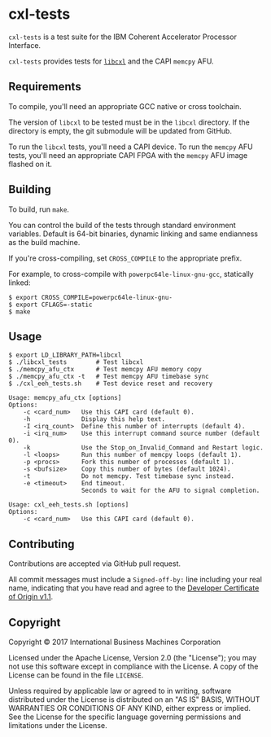 cxl-tests
=========

`cxl-tests` is a test suite for the IBM Coherent Accelerator Processor
Interface.

`cxl-tests` provides tests for [`libcxl`](https://github.com/ibm-capi/libcxl)
and the CAPI `memcpy` AFU.

Requirements
------------

To compile, you'll need an appropriate GCC native or cross toolchain.

The version of `libcxl` to be tested must be in the `libcxl` directory. If the
directory is empty, the git submodule will be updated from GitHub.

To run the `libcxl` tests, you'll need a CAPI device. To run the `memcpy` AFU
tests, you'll need an appropriate CAPI FPGA with the `memcpy` AFU image flashed
on it.

Building
--------

To build, run `make`.

You can control the build of the tests through standard environment variables.
Default is 64-bit binaries, dynamic linking and same endianness as the build
machine.

If you're cross-compiling, set `CROSS_COMPILE` to the appropriate prefix.

For example, to cross-compile with `powerpc64le-linux-gnu-gcc`, statically
linked:

    $ export CROSS_COMPILE=powerpc64le-linux-gnu-
    $ export CFLAGS=-static
	$ make

Usage
-----

    $ export LD_LIBRARY_PATH=libcxl
    $ ./libcxl_tests        # Test libcxl
    $ ./memcpy_afu_ctx      # Test memcpy AFU memory copy
    $ ./memcpy_afu_ctx -t   # Test memcpy AFU timebase sync
    $ ./cxl_eeh_tests.sh    # Test device reset and recovery

    Usage: memcpy_afu_ctx [options]
    Options:
        -c <card_num>   Use this CAPI card (default 0).
        -h              Display this help text.
        -I <irq_count>  Define this number of interrupts (default 4).
        -i <irq_num>    Use this interrupt command source number (default 0).
        -k              Use the Stop_on_Invalid_Command and Restart logic.
        -l <loops>      Run this number of memcpy loops (default 1).
        -p <procs>      Fork this number of processes (default 1).
        -s <bufsize>    Copy this number of bytes (default 1024).
        -t              Do not memcpy. Test timebase sync instead.
        -e <timeout>    End timeout.
                        Seconds to wait for the AFU to signal completion.

    Usage: cxl_eeh_tests.sh [options]
    Options:
        -c <card_num>   Use this CAPI card (default 0).

Contributing
------------

Contributions are accepted via GitHub pull request.

All commit messages must include a `Signed-off-by:` line including your real
name, indicating that you have read and agree to the
[Developer Certificate of Origin v1.1](http://developercertificate.org).

Copyright
---------

Copyright &copy; 2017 International Business Machines Corporation

Licensed under the Apache License, Version 2.0 (the "License"); you may not use
this software except in compliance with the License. A copy of the License can
be found in the file `LICENSE`.

Unless required by applicable law or agreed to in writing, software distributed
under the License is distributed on an "AS IS" BASIS, WITHOUT WARRANTIES OR
CONDITIONS OF ANY KIND, either express or implied.  See the License for the
specific language governing permissions and limitations under the License.
